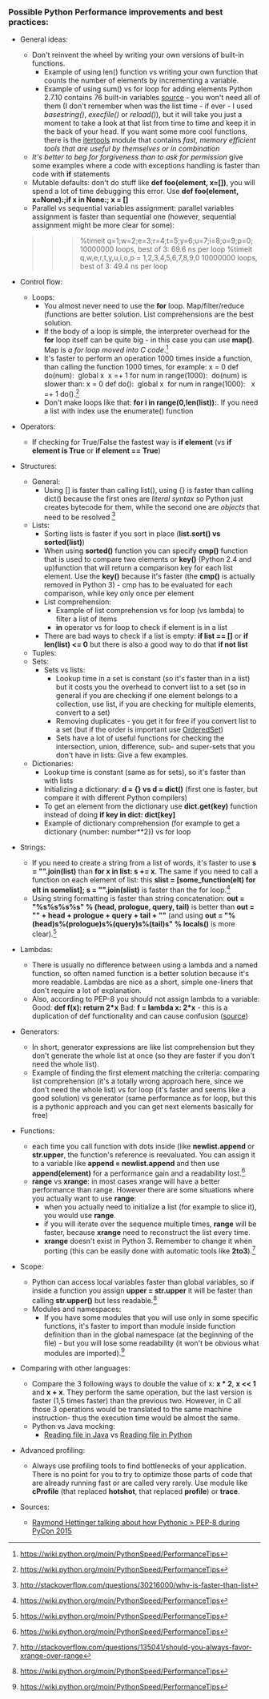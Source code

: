 ### Possible Python Performance improvements and best practices:
* General ideas:
    - Don't reinvent the wheel by writing your own versions of built-in functions.
        + Example of using len() function vs writing your own function that counts the number of elements by incrementing a variable.
        + Example of using sum() vs for loop for adding elements
    Python 2.7.10 contains 76 built-in variables [source](https://docs.python.org/2/library/functions.html) - you won't need all of them (I don't remember when was the list time - if ever - I used _basestring()_, _execfile()_ or _reload()_), but it will take you just a moment to take a look at that list from time to time and keep it in the back of your head. If you want some more cool functions, there is the [itertools](https://docs.python.org/release/2.7.2/library/itertools.html) module that contains _fast, memory efficient tools that are useful by themselves or in combination_
    - _It's better to beg for forgiveness than to ask for permission_ give some examples where a code with exceptions handling is faster than code with __if__ statements
    - Mutable defaults: don't do stuff like __def foo(element, x=[])__, you will spend a lot of time debugging this error. Use **def foo(element, x=None):;if x in None:; x = []**
    - Parallel vs sequential variables assignment: parallel variables assignment is faster than sequential one (however, sequential assignment might be more clear for some):
    >>> %timeit q=1;w=2;e=3;r=4;t=5;y=6;u=7;i=8;o=9;p=0;
    10000000 loops, best of 3: 69.6 ns per loop
    >>> %timeit q,w,e,r,t,y,u,i,o,p = 1,2,3,4,5,6,7,8,9,0
    10000000 loops, best of 3: 49.4 ns per loop
* Control flow:
    - Loops:
        + You almost never need to use the **for** loop. Map/filter/reduce (functions are better solution. List comprehensions are the best solution.
        + If the body of a loop is simple, the interpreter overhead for the **for** loop itself can be quite big - in this case you can use **map()**. Map is _a for loop moved into C code_.[^1]
        + It's faster to perform an operation 1000 times inside a function, than calling the function 1000 times, for example:
        x = 0
        def do(num):
        &nbsp;global x
        &nbsp;x =+ 1
        for num in range(1000):
        &nbsp;do(num)
        is slower than:
        x = 0
        def do():
        &nbsp;global x
        &nbsp;for num in range(1000):
        &nbsp;&nbsp;x =+ 1
        do().[^1]
        + Don't make loops like that: **for i in range(0,len(list)):**. If you need a list with index use the enumerate() function
* Operators:
    - If checking for True/False the fastest way is __if element__ (vs __if element is True__ or __if element == True__)
* Structures:
    - General:
        + Using [] is faster than calling list(), using {} is faster than calling dict() because the first ones are _literal syntax_ so Python just creates bytecode for them, while the second one are _objects_ that need to be resolved [^3]
    - Lists:
        + Sorting lists is faster if you sort in place (**list.sort() vs sorted(list)**)
        + When using **sorted()** function you can specify **cmp()** function that is used to compare two elements or **key()** (Python 2.4 and up)function that will return a comparison key for each list element. Use the **key()** because it's faster (the **cmp()** is actually removed in Python 3) - cmp has to be evaluated for each comparison, while key only once per element
        + List comprehension:
            * Example of list comprehension vs for loop (vs lambda) to filter a list of items
            * __in__ operator vs for loop to check if element is in a list
        + There are bad ways to check if a list is empty: **if list == []** or **if len(list) <= 0** but there is also a good way to do that **if not list**
    - Tuples:
    - Sets:
        + Sets vs lists:
            * Lookup time in a set is constant (so it's faster than in a list) but it costs you the overhead to convert list to a set (so in general if you are checking if one element belongs to a collection, use list, if you are checking for multiple elements, convert to a set)
            * Removing duplicates - you get it for free if you convert list to a set (but if the order is important use [OrderedSet](http://code.activestate.com/recipes/576694/))
            * Sets have a lot of useful functions for checking the intersection, union, difference, sub- and super-sets that you don't have in lists: Give a few examples.
    - Dictionaries:
        + Lookup time is constant (same as for sets), so it's faster than with lists
        + Initializing a dictionary: __d = {} vs d = dict()__ (first one is faster, but compare it with different Python compilers)
        + To get an element from the dictionary use __dict.get(key)__ function instead of doing __if key in dict: dict[key]__
        + Example of dictionary comprehension (for example to get a dictionary {number: number**2}) vs for loop
* Strings:
    - If you need to create a string from a list of words, it's faster to use **s = "".join(list)** than **for x in list: s += x**. The same if you need to call a function on each element of list: this **slist = [some_function(elt) for elt in somelist]; s = "".join(slist)** is faster than the for loop.[^1]
    - Using string formatting is faster than string concatenation: **out = "<html>%s%s%s%s</html>" % (head, prologue, query, tail)** is better than **out = "<html>" + head + prologue + query + tail + "</html>"** (and using **out = "<html>%(head)s%(prologue)s%(query)s%(tail)s</html>" % locals()** is more clear).[^1]
* Lambdas:
    - There is usually no difference between using a lambda and a named function, so often named function is a better solution because it's more readable. Lambdas are nice as a short, simple one-liners that don't require a lot of explanation.
    - Also, according to PEP-8 you should not assign lambda to a variable:
    Good: **def f(x): return 2*x**
    Bad: **f = lambda x: 2*x** - this is a duplication of def functionality and can cause confusion ([source](http://stackoverflow.com/questions/25010167/e731-do-not-assign-a-lambda-expression-use-a-def))
* Generators:
    - In short, generator expressions are like list comprehension but they don't generate the whole list at once (so they are faster if you don't need the whole list).
    - Example of finding the first element matching the criteria: comparing list comprehension (it's a totally wrong approach here, since we don't need the whole list) vs for loop (it's faster and seems like a good solution) vs generator (same performance as for loop, but this is a pythonic approach and you can get next elements basically for free)
* Functions:
    - each time you call function with dots inside (like **newlist.append** or **str.upper**, the function's reference is reevaluated. You can assign it to a variable like **append = newlist.append** and then use **append(element)** for a performance gain and a readability lost.[^1]
    - **range** vs **xrange**: in most cases xrange will have a better performance than range. However there are some situations where you actually want to use **range**:
        + when you actually need to initialize a list (for example to slice it), you would use **range**.
        + if you will iterate over the sequence multiple times, **range** will be faster, because **xrange** need to reconstruct the list every time.
        + **xrange** doesn't exist in Python 3. Remember to change it when porting (this can be easily done with automatic tools like **2to3**).[^2]
* Scope:
    - Python can access local variables faster than global variables, so if inside a function you assign **upper = str.upper** it will be faster than calling **str.upper()** but less readable.[^1]
    - Modules and namespaces:
        + If you have some modules that you will use only in some specific functions, it's faster to import than module inside function definition than in the global namespace (at the beginning of the file) - but you will lose some readability (it won't be obvious what modules are imported).[^1]
* Comparing with other languages:
    - Compare the 3 following ways to double the value of x: **x * 2**, **x << 1** and **x + x**. They perform the same operation, but the last version is faster (1,5 times faster) than the previous two. However, in C all those 3 operations would be translated to the same machine instruction- thus the execution time would be almost the same.
    - Python vs Java mocking:
        + [Reading file in Java](http://stackoverflow.com/questions/4716503/best-way-to-read-a-text-file) vs [Reading file in Python](http://stackoverflow.com/questions/8011797/open-read-and-close-a-file-in-1-line-of-code)
* Advanced profiling:
    - Always use profiling tools to find bottlenecks of your application. There is no point for you to try to optimize those parts of code that are already running fast or are called very rarely. Use module like **cProfile** (that replaced **hotshot**, that replaced **profile**) or **trace**.

* Sources:
    - [Raymond Hettinger talking about how Pythonic > PEP-8 during PyCon 2015](https://www.youtube.com/watch?v=wf-BqAjZb8M)

[^1]: https://wiki.python.org/moin/PythonSpeed/PerformanceTips
[^2]: http://stackoverflow.com/questions/135041/should-you-always-favor-xrange-over-range
[^3]: http://stackoverflow.com/questions/30216000/why-is-faster-than-list
